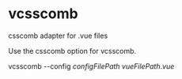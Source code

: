 # vcsscomb

csscomb adapter for .vue files

Use the csscomb option for vcsscomb.

vcsscomb --config $configFilePath$ $vueFilePath.vue$
